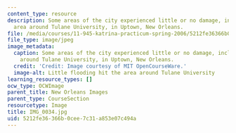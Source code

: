 ```yaml
---
content_type: resource
description: Some areas of the city experienced little or no damage, including the
  area around Tulane University, in Uptown, New Orleans.
file: /media/courses/11-945-katrina-practicum-spring-2006/5212fe36366b0cee7c31a853e07c494a_IMG_0034.jpg
file_type: image/jpeg
image_metadata:
  caption: Some areas of the city experienced little or no damage, including the area
    around Tulane University, in Uptown, New Orleans.
  credit: 'Credit: Image courtesy of MIT OpenCourseWare.'
  image-alt: Little flooding hit the area around Tulane University
learning_resource_types: []
ocw_type: OCWImage
parent_title: New Orleans Images
parent_type: CourseSection
resourcetype: Image
title: IMG_0034.jpg
uid: 5212fe36-366b-0cee-7c31-a853e07c494a
---
```

